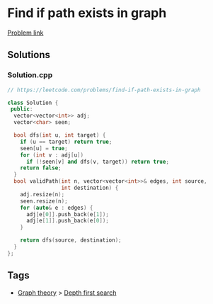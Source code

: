 # Find if path exists in graph

[Problem link](https://leetcode.com/problems/find-if-path-exists-in-graph)

## Solutions


### Solution.cpp
```cpp
// https://leetcode.com/problems/find-if-path-exists-in-graph

class Solution {
 public:
  vector<vector<int>> adj;
  vector<char> seen;

  bool dfs(int u, int target) {
    if (u == target) return true;
    seen[u] = true;
    for (int v : adj[u])
      if (!seen[v] and dfs(v, target)) return true;
    return false;
  }
  bool validPath(int n, vector<vector<int>>& edges, int source,
                 int destination) {
    adj.resize(n);
    seen.resize(n);
    for (auto& e : edges) {
      adj[e[0]].push_back(e[1]);
      adj[e[1]].push_back(e[0]);
    }

    return dfs(source, destination);
  }
};
```
## Tags

* [Graph theory](/README.md#Graph_theory) > [Depth first search](/README.md#Graph_theory-Depth_first_search)
